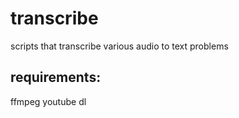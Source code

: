 # transcribe
scripts that transcribe various audio to text problems

## requirements:
ffmpeg
youtube dl
